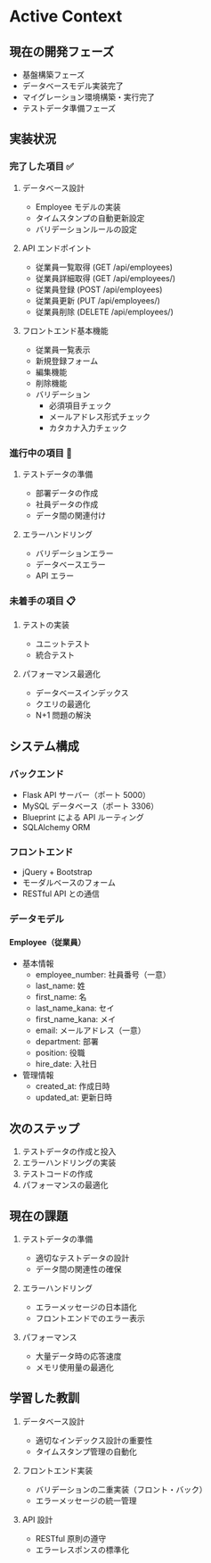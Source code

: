 # Active Context

## 現在の開発フェーズ

- 基盤構築フェーズ
- データベースモデル実装完了
- マイグレーション環境構築・実行完了
- テストデータ準備フェーズ

## 実装状況

### 完了した項目 ✅

1. データベース設計

   - Employee モデルの実装
   - タイムスタンプの自動更新設定
   - バリデーションルールの設定

2. API エンドポイント

   - 従業員一覧取得 (GET /api/employees)
   - 従業員詳細取得 (GET /api/employees/<id>)
   - 従業員登録 (POST /api/employees)
   - 従業員更新 (PUT /api/employees/<id>)
   - 従業員削除 (DELETE /api/employees/<id>)

3. フロントエンド基本機能
   - 従業員一覧表示
   - 新規登録フォーム
   - 編集機能
   - 削除機能
   - バリデーション
     - 必須項目チェック
     - メールアドレス形式チェック
     - カタカナ入力チェック

### 進行中の項目 🚧

1. テストデータの準備

   - 部署データの作成
   - 社員データの作成
   - データ間の関連付け

2. エラーハンドリング
   - バリデーションエラー
   - データベースエラー
   - API エラー

### 未着手の項目 📋

1. テストの実装

   - ユニットテスト
   - 統合テスト


2. パフォーマンス最適化
   - データベースインデックス
   - クエリの最適化
   - N+1 問題の解決

## システム構成

### バックエンド

- Flask API サーバー（ポート 5000）
- MySQL データベース（ポート 3306）
- Blueprint による API ルーティング
- SQLAlchemy ORM

### フロントエンド

- jQuery + Bootstrap
- モーダルベースのフォーム
- RESTful API との通信

### データモデル

#### Employee（従業員）

- 基本情報
  - employee_number: 社員番号（一意）
  - last_name: 姓
  - first_name: 名
  - last_name_kana: セイ
  - first_name_kana: メイ
  - email: メールアドレス（一意）
  - department: 部署
  - position: 役職
  - hire_date: 入社日
- 管理情報
  - created_at: 作成日時
  - updated_at: 更新日時

## 次のステップ

1. テストデータの作成と投入
2. エラーハンドリングの実装
3. テストコードの作成
4. パフォーマンスの最適化

## 現在の課題

1. テストデータの準備

   - 適切なテストデータの設計
   - データ間の関連性の確保

2. エラーハンドリング

   - エラーメッセージの日本語化
   - フロントエンドでのエラー表示

3. パフォーマンス
   - 大量データ時の応答速度
   - メモリ使用量の最適化

## 学習した教訓

1. データベース設計

   - 適切なインデックス設計の重要性
   - タイムスタンプ管理の自動化

2. フロントエンド実装

   - バリデーションの二重実装（フロント・バック）
   - エラーメッセージの統一管理

3. API 設計
   - RESTful 原則の遵守
   - エラーレスポンスの標準化
